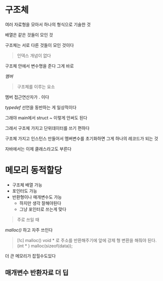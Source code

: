 
# 구조체

여러 자료형을 모아서 하나의 형식으로 기술한 것 

배열은 같은 것들이 모인  것

구조체는 서로 다른 것들이 모인 것이다 

> 인덱스 개념이 없다 

구조체 안에서 변수명을 준다 그게 바로

*멤버*

> 구조체를 이루는 요소

멤버 접근연산자가 . 이다 

*typedef* 선언을 동반하는 게 일상적이다 

그래야 main에서 struct ~ 이렇게 안써도 된다 

그래서 구조체 가지고 단위데이터를 쓰기 편하다 

구조체 가지고 인스턴스 만들어서 멤버변수를 초기화하면
그게 하나의 레코드가 되는 것 

자바에서는 이제 클래스라고도 부른다 

# 메모리 동적할당

- 구조체 배열 가능
- 포인터도 가능
- 반환형이나 매개변수도 가능
	- 하지만 생각 잘해야된다 
	- 그냥 포인터로 쓰는게 맞다

> 주로 쓰일 때

*malloc()* 하고 자주 쓰인다 

> [!c] malloc()
> void *  로 주소를 반환해주기에 앞에 강제 형 변환을 해줘야 된다.
> (int * ) malloc(sizeof(data));

더 큰 메모리가 잡힐수도있다

## 매개변수 반환자료 더 딥 




